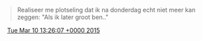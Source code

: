 > Realiseer me plotseling dat ik na donderdag echt niet meer kan zeggen: "Als ik later groot ben\.\."

<img src="../../media/tweet.ico" width="12" /> [Tue Mar 10 13:26:07 +0000 2015](https://twitter.com/DromerDenker/status/575286511236694016)